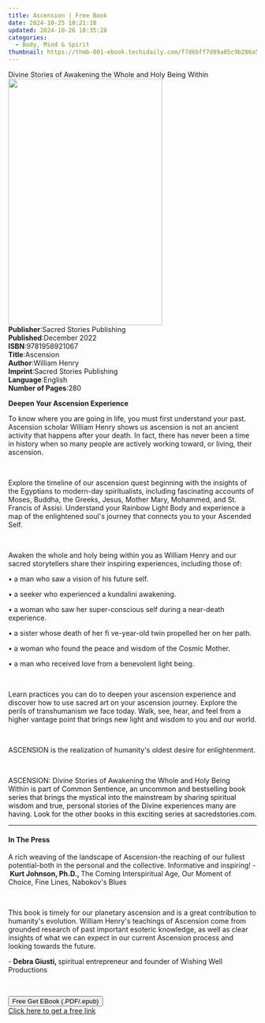 ```yaml
---
title: Ascension | Free Book
date: 2024-10-25 10:21:18
updated: 2024-10-26 10:35:28
categories:
  - Body, Mind & Spirit
thumbnail: https://thmb-001-ebook.techidaily.com/f7d6bff7d89a85c9b286a532049f3f312b7af1b9894c1fd0a1ded4475d622e95.jpg
---
```

<main id="book-container">
  <div class="flex flex-col">
    <div class="book-brief flex-1 py-6 px-4 sm:p-6 md:py-10 md:px-8">
      <!-- brief-->
      <div class="book-brief-main">
        Divine Stories of Awakening the Whole and Holy Being Within
      </div>
    </div>
    <div
      class="book-meta-info flex-1 grid gap-4 col-start-1 col-end-3 row-start-1 sm:mb-6 sm:grid-cols-4 lg:gap-6 lg:col-start-2 lg:row-end-6 lg:row-span-6 lg:mb-0"
    >
      <div
        class="book-meta-info-left place-content-center mt-4 p-4 text-sm leading-6 col-start-2 col-span-2 dark:text-slate-400"
      >
        <img
          class="w-full h-500 object-cover rounded-lg sm:h-255 sm:col-span-2 lg:col-span-full"
          src="https://img-001-ebook.techidaily.com/43b3a70eba36d2e5404f3dc90a5fa7eaed29e1326ffa21c4494ef59e3652cf8b.jpg"
          alt=""
          width="312"
          height="500"
        />
      </div>
      <div
        class="book-meta-info-right mt-2 col-start-1 row-start-2 col-span-3 self-center"
      >
        <!-- meta data  -->
        <div class="flex flex-col px-4 md:px-8">
          <div class="flex-1">
            <strong>Publisher</strong>:<span class="px-2"
              >Sacred Stories Publishing</span
            >
          </div>
          <div class="flex-1">
            <strong>Published</strong>:<span class="px-2">December 2022</span>
          </div>
          <div class="flex-1">
            <strong>ISBN</strong>:<span class="px-2">9781958921067</span>
          </div>
          <div class="flex-1">
            <strong>Title</strong>:<span class="px-2">Ascension</span>
          </div>
          <div class="flex-1">
            <strong>Author</strong>:<span class="px-2">William Henry</span>
          </div>
          <div class="flex-1">
            <strong>Imprint</strong>:<span class="px-2"
              >Sacred Stories Publishing</span
            >
          </div>
          <div class="flex-1">
            <strong>Language</strong>:<span class="px-2">English</span>
          </div>
          <div class="flex-1">
            <strong>Number of Pages</strong>:<span class="px-2">280</span>
          </div>
        </div>
      </div>
    </div>
    <div class="book-description flex-1 py-6 px-4 sm:p-6 md:py-10 md:px-8">
      <div class="book-description-main">
        <div accordion-content="" id="description">
          <p><strong>Deepen Your Ascension Experience</strong></p>
          <p>
            To know where you are going in life, you must first understand your
            past. Ascension scholar William Henry shows us ascension is not an
            ancient activity that happens after your death. In fact, there has
            never been a time in history when so many people are actively
            working toward, or living, their ascension.
          </p>
          <p><br /></p>
          <p>
            Explore the timeline of our ascension quest beginning with the
            insights of the Egyptians to modern-day spiritualists, including
            fascinating accounts of Moses, Buddha, the Greeks, Jesus, Mother
            Mary, Mohammed, and St. Francis of Assisi. Understand your Rainbow
            Light Body and experience a map of the enlightened soul's journey
            that connects you to your Ascended Self.
          </p>
          <p><br /></p>
          <p>
            Awaken the whole and holy being within you as William Henry and our
            sacred storytellers share their inspiring experiences, including
            those of:
          </p>
          <p>• a man who saw a vision of his future self.</p>
          <p>• a seeker who experienced a kundalini awakening.</p>
          <p>
            • a woman who saw her super-conscious self during a near-death
            experience.
          </p>
          <p>
            • a sister whose death of her fi ve-year-old twin propelled her on
            her path.
          </p>
          <p>• a woman who found the peace and wisdom of the Cosmic Mother.</p>
          <p>• a man who received love from a benevolent light being.</p>
          <p><br /></p>
          <p>
            Learn practices you can do to deepen your ascension experience and
            discover how to use sacred art on your ascension journey. Explore
            the perils of transhumanism we face today. Walk, see, hear, and feel
            from a higher vantage point that brings new light and wisdom to you
            and our world.
          </p>
          <p><br /></p>
          <p>
            ASCENSION is the realization of humanity's oldest desire for
            enlightenment.
          </p>
          <p><br /></p>
          <p>
            <span></span>ASCENSION: Divine Stories of Awakening the Whole and
            Holy Being Within<span style="color: rgb(15, 17, 17)"
              >&nbsp;is part of Common Sentience, an uncommon and bestselling
              book series that brings the mystical into the mainstream by
              sharing spiritual wisdom and true, personal stories of the Divine
              experiences many are having. Look for the other books in this
              exciting series at sacredstories.com.</span
            >
          </p>
        </div>
        <div class="accordion-fader"></div>
      </div>
    </div>
    <div class="book-excerpts flex-1 py-6 px-4 sm:p-6 md:py-10 md:px-8">
      <!-- excerpts-->
      <div class="book-excerpts-main">
        <hr />
        <h4 class="placeholder placeholder-heading">
          <span>In The Press</span>
        </h4>
        <p></p>
        <p>
          A rich weaving of the&nbsp;landscape of Ascension<span
            style="color: rgba(14, 16, 26, 1)"
            >-</span
          >the reaching of our fullest potential<span
            style="color: rgba(14, 16, 26, 1)"
            >-</span
          >both in the personal and the collective. Informative and
          inspiring!&nbsp;-<strong style="color: rgba(14, 16, 26, 1)"
            >&nbsp;</strong
          ><strong>Kurt Johnson, Ph.D., </strong>The Coming Interspiritual Age,
          Our Moment of Choice, Fine Lines, Nabokov's Blues
        </p>
        <p><br /></p>
        <p>
          ﻿﻿﻿This book is timely for our planetary ascension and is a great
          contribution to humanity's evolution. William Henry's teachings of
          Ascension come from grounded research of past important esoteric
          knowledge, as well as clear insights of what we can expect in our
          current Ascension process and looking towards the future.
        </p>
        <p>
          -<strong> Debra Giusti, </strong>spiritual entrepreneur and founder of
          Wishing Well Productions
        </p>
        <p><br /></p>
        <p></p>
      </div>
    </div>
    <div
      class="book-about-author flex-1 py-6 px-4 sm:p-6 md:py-10 md:px-8"
    ></div>
    <div class="book-free-get flex-1 py-6 px-4 sm:p-6 md:py-10 md:px-8">
      <button
        id="btn-free-get"
        class="bg-blue-500 hover:bg-blue-700 text-white font-bold py-2 px-4 rounded"
      >
        Free Get EBook (.PDF/.epub)
      </button>
      <div id="countdown-display" class="px-2 text-lg mt-2"></div>
      <a
        id="free-link"
        class="hidden bg-blue-500 hover:bg-blue-700 text-white font-bold py-2 px-4 rounded"
        href="https://www.ebooks.com/en-us/book/210722305/ascension/william-henry/"
        target="_blank"
        >Click here to get a free link</a
      >
    </div>
    <script>
      let countdownTime = 0;
      let countdownInterval = null;
      document
        .getElementById('btn-free-get')
        .addEventListener('click', startCountdown);
      function startCountdown() {
        countdownTime = new Date().getTime() + 60000 * 3;
        countdownInterval = setInterval(updateCountdown, 1000);
        document.getElementById('btn-free-get').disabled = true;
        document
          .getElementById('btn-free-get')
          .classList.add('bg-gray-500', 'cursor-not-allowed');
      }
      function updateCountdown() {
        let currentTime = new Date().getTime();
        let timeLeft = countdownTime - currentTime;
        let secondsLeft = Math.floor(timeLeft / 1000);
        document.getElementById('countdown-display').innerHTML =
          `Remaining time: ${secondsLeft} seconds.`;
        if (secondsLeft <= 0) {
          clearInterval(countdownInterval);
          document.getElementById('btn-free-get').classList.add('hidden');
          document.getElementById('free-link').classList.remove('hidden');
          document.getElementById('countdown-display').innerHTML = '';
        }
      }
    </script>
  </div>
</main>
